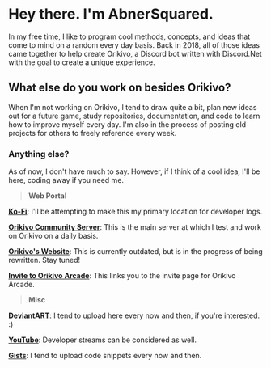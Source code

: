 # **Hey there. I'm AbnerSquared.**
In my free time, I like to program cool methods, concepts, and ideas that come to mind on a random every day basis.
Back in 2018, all of those ideas came together to help create Orikivo, a Discord bot written with Discord.Net with the goal to create a unique experience.

## What else do you work on besides Orikivo?
When I'm not working on Orikivo, I tend to draw quite a bit, plan new ideas out for a future game, study repositories, documentation, and code to learn how to improve myself every day. I'm also in the process of posting old projects for others to freely reference every week.

### Anything else?
As of now, I don't have much to say. However, if I think of a cool idea, I'll be here, coding away if you need me.

> **Web Portal**

[**Ko-Fi**](https://ko-fi.com/abnersquared): I'll be attempting to make this my primary location for developer logs.

[**Orikivo Community Server**](https://discord.gg/387Axar): This is the main server at which I test and work on Orikivo on a daily basis.

[**Orikivo's Website**](https://abnersquared.github.io/Orikivo.Web/): This is currently outdated, but is in the progress of being rewritten. Stay tuned!

[**Invite to Orikivo Arcade**](https://abnersquared.github.io/Orikivo.Web/invites/arcadia): This links you to the invite page for Orikivo Arcade.

> **Misc**

[**DeviantART**](https://www.deviantart.com/abnersquared): I tend to upload here every now and then, if you're interested. :)

[**YouTube**](https://www.youtube.com/channel/UCwq3lVydP6fICUjHQdLdAhg): Developer streams can be considered as well.

[**Gists**](https://gist.github.com/AbnerSquared): I tend to upload code snippets every now and then.
